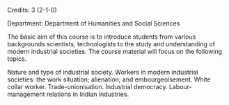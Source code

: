 Credits: 3 (2-1-0)

Department: Department of Humanities and Social Sciences

The basic aim of this course is to introduce students from various backgrounds scientists, technologists to the study and understanding of modern industrial societies. The course material will focus on the following topics.

Nature and type of industrial society. Workers in modern industrial societies: the work situation; alienation; and embourgeoisement. White collar worker. Trade-unionisation. Industrial democracy. Labour- management relations in Indian industries.